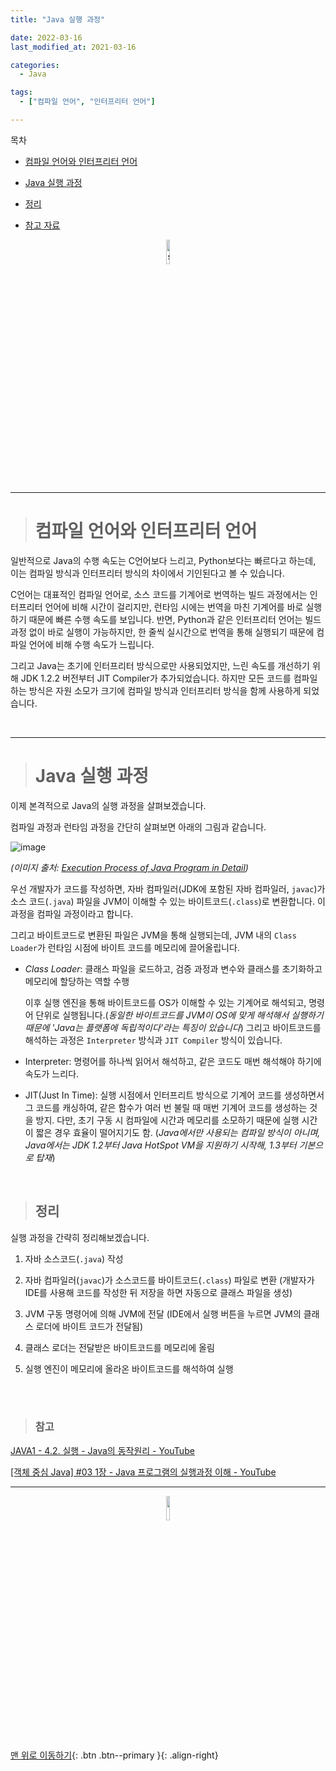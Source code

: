 ```yaml
---
title: "Java 실행 과정"

date: 2022-03-16
last_modified_at: 2021-03-16

categories:
  - Java

tags:
  - ["컴파일 언어", "인터프리터 언어"]

---
```


목차

- [컴파일 언어와 인터프리터 언어](#컴파일-언어와-인터프리터-언어)

- [Java 실행 과정](#java-실행-과정)

- [정리](#정리)

- [참고 자료](#참고)

<p align="center"><img src="https://user-images.githubusercontent.com/70495425/131687801-2b295fb7-6e22-4e70-a1ef-a7dc85b96796.png" alt="sun cloud" height="10%" width="10%" /></p>

---

> # 컴파일 언어와 인터프리터 언어

 일반적으로 Java의 수행 속도는 C언어보다 느리고, Python보다는 빠르다고 하는데, 이는 컴파일 방식과 인터프리터 방식의 차이에서 기인된다고 볼 수 있습니다.

 C언어는 대표적인 컴파일 언어로, 소스 코드를 기계어로 번역하는 빌드 과정에서는 인터프리터 언어에 비해 시간이 걸리지만, 런타임 시에는 번역을 마친 기계어를 바로 실행하기 때문에 빠른 수행 속도를 보입니다. 반면, Python과 같은 인터프리터 언어는 빌드 과정 없이 바로 실행이 가능하지만, 한 줄씩 실시간으로 번역을 통해 실행되기 때문에 컴파일 언어에 비해 수행 속도가 느립니다.

 그리고 Java는 초기에 인터프리터 방식으로만 사용되었지만, 느린 속도를 개선하기 위해 JDK 1.2.2 버전부터 JIT Compiler가 추가되었습니다. 하지만 모든 코드를 컴파일하는 방식은 자원 소모가 크기에 컴파일 방식과 인터프리터 방식을 함께 사용하게 되었습니다.

<br>

---

> # Java 실행 과정

 이제 본격적으로 Java의 실행 과정을 살펴보겠습니다.

 컴파일 과정과 런타임 과정을 간단히 살펴보면 아래의 그림과 같습니다.

![image](https://user-images.githubusercontent.com/70495425/158527802-43650f96-f235-43f0-b1ae-2a2d4eb42991.png)

_(이미지 출처: [Execution Process of Java Program in Detail](https://simplesnippets.tech/execution-process-of-java-program-in-detail-working-of-just-it-time-compiler-jit-in-detail/))_

 우선 개발자가 코드를 작성하면, 자바 컴파일러(JDK에 포함된 자바 컴파일러, `javac`)가 소스 코드(`.java`) 파일을 JVM이 이해할 수 있는 바이트코드(`.class`)로 변환합니다. 이 과정을 컴파일 과정이라고 합니다. 

 그리고 바이트코드로 변환된 파일은 JVM을 통해 실행되는데, JVM 내의 `Class Loader`가 런타임 시점에 바이트 코드를 메모리에 끌어올립니다. 

- _Class Loader_: 클래스 파일을 로드하고, 검증 과정과 변수와 클래스를 초기화하고 메모리에 할당하는 역할 수행
  
  이후 실행 엔진을 통해 바이트코드를 OS가 이해할 수 있는 기계어로 해석되고, 명령어 단위로 실행됩니다.(_동일한 바이트코드를 JVM이 OS에 맞게 해석해서 실행하기 때문에 'Java는 플랫폼에 독립적이다'라는 특징이 있습니다_) 그리고 바이트코드를 해석하는 과정은 `Interpreter` 방식과 `JIT Compiler` 방식이 있습니다.

- Interpreter: 명령어를 하나씩 읽어서 해석하고, 같은 코드도 매번 해석해야 하기에 속도가 느리다.

- JIT(Just In Time): 실행 시점에서 인터프리트 방식으로 기계어 코드를 생성하면서 그 코드를 캐싱하여, 같은 함수가 여러 번 불릴 때 매번 기계어 코드를 생성하는 것을 방지. 다만, 초기 구동 시 컴파일에 시간과 메모리를 소모하기 때문에 실행 시간이 짧은 경우 효율이 떨어지기도 함. (_Java에서만 사용되는 컴파일 방식이 아니며, Java에서는 JDK 1.2부터 Java HotSpot VM을 지원하기 시작해, 1.3부터 기본으로 탑재_)

<br>

> ## 정리

 실행 과정을 간략히 정리해보겠습니다.

1. 자바 소스코드(`.java`) 작성

2. 자바 컴파일러(`javac`)가 소스코드를 바이트코드(`.class`) 파일로 변환
   (개발자가 IDE를 사용해 코드를 작성한 뒤 저장을 하면 자동으로 클래스 파일을 생성)

3. JVM 구동 명령어에 의해 JVM에 전달
   (IDE에서 실행 버튼을 누르면 JVM의 클래스 로더에 바이트 코드가 전달됨)

4. 클래스 로더는 전달받은 바이트코드를 메모리에 올림

5. 실행 엔진이 메모리에 올라온 바이트코드를 해석하여 실행

<br>

<br>

> ### 참고

[JAVA1 - 4.2. 실행 - Java의 동작원리 - YouTube](https://www.youtube.com/watch?v=9V0rdrm59X4)

[[객체 중심 Java] #03 1장 - Java 프로그램의 실행과정 이해 - YouTube](https://www.youtube.com/watch?v=8uPwUnQw14I)

---

<p align="center"><img src="https://user-images.githubusercontent.com/70495425/131689647-b4d2206e-7ec4-4f7f-a734-6c3bf77c80c3.png" height="10%" width="10%"></p>

[맨 위로 이동하기](#){: .btn .btn--primary }{: .align-right}
